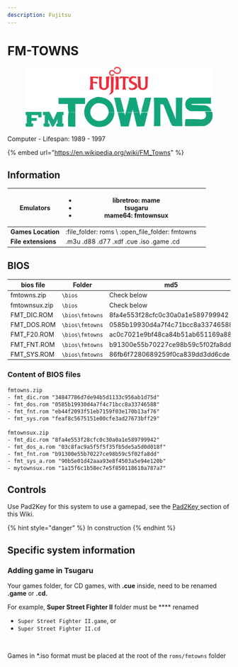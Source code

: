 ```yaml
---
description: Fujitsu
---
```


# FM-TOWNS

<figure><img src="https://raw.githubusercontent.com/fabricecaruso/es-theme-carbon/52ff37c9e265587d006945a2ba695b5a962b3a3d/art/logos/fmtowns.svg" alt=""><figcaption></figcaption></figure>

Computer - Lifespan: 1989 - 1997

{% embed url="https://en.wikipedia.org/wiki/FM_Towns" %}

## Information

| **Emulators**       | <ul><li>libretroo: mame</li><li>tsugaru</li><li>mame64: fmtownsux</li></ul> |   |
| ------------------- | --------------------------------------------------------------------------- | - |
| **Games Location**  | :file\_folder: roms \ :open\_file\_folder: fmtowns                          |   |
| **File extensions** | .m3u .d88 .d77 .xdf .cue .iso .game .cd                                     |   |

## BIOS

| bios file     | Folder          | md5                              |
| ------------- | --------------- | -------------------------------- |
| fmtowns.zip   | `\bios`         | Check below                      |
| fmtownsux.zip | `\bios`         | Check below                      |
| FMT\_DIC.ROM  | `\bios\fmtowns` | 8fa4e553f28cfc0c30a0a1e589799942 |
| FMT\_DOS.ROM  | `\bios\fmtowns` | 0585b19930d4a7f4c71bcc8a33746588 |
| FMT\_F20.ROM  | `\bios\fmtowns` | ac0c7021e9bf48ca84b51ab651169a88 |
| FMT\_FNT.ROM  | `\bios\fmtowns` | b91300e55b70227ce98b59c5f02fa8dd |
| FMT\_SYS.ROM  | `\bios\fmtowns` | 86fb6f7280689259f0ca839dd3dd6cde |

### Content of BIOS files

```
fmtowns.zip
- fmt_dic.rom "34847786d7de94b5d1133c956ab1d75d"
- fmt_dos.rom "0585b19930d4a7f4c71bcc8a33746588"
- fmt_fnt.rom "eb44f2093f51eb7159f03e170b13af76"
- fmt_sys.rom "feaf8c5675151e00cfe3ad27673bff29"

fmtownsux.zip
- fmt_dic.rom "8fa4e553f28cfc0c30a0a1e589799942"
- fmt_dos_a.rom "03c8fac9a5f5f5f35fb5de5a5d0d018f"
- fmt_fnt.rom "b91300e55b70227ce98b59c5f02fa8dd"
- fmt_sys_a.rom "90b5e01d42aaa93e8f4503a5e94e120b"
- mytownsux.rom "1a15f6c1b58ec7e5f850118610a787a7"
```

## Controls

Use Pad2Key for this system to use a gamepad, see the [Pad2Key ](../../../../controllers/pad2key.md)section of this Wiki.

{% hint style="danger" %}
In construction
{% endhint %}

## Specific system information

### Adding game in Tsugaru

Your games folder, for CD games, with **.cue** inside, need to be renamed **.game** or **.cd.**

For example, **Super Street Fighter II** folder must be **** renamed

* `Super Street Fighter II.game`, or
* `Super Street Fighter II.cd`

<figure><img src="https://i.imgur.com/wsunOFc.png" alt=""><figcaption></figcaption></figure>

Games in \*.iso format must be placed at the root of the `roms/fmtowns` folder
